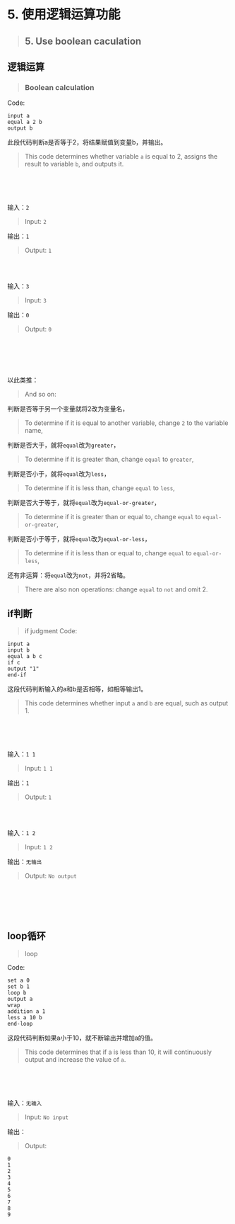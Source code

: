 # 5. 使用逻辑运算功能
> ## 5. Use boolean caculation

## 逻辑运算

> ### Boolean calculation

Code:
```junlang
input a
equal a 2 b
output b
```

此段代码判断a是否等于2，将结果赋值到变量b，并输出。
> This code determines whether variable `a` is equal to 2, assigns the result to variable `b`, and outputs it.

<br/>
<br/>
<br/>

输入：`2`
> Input: `2`

输出：`1`
> Output: `1`

<br/>
<br/>

输入：`3`
> Input: `3`

输出：`0`
> Output: `0`

<br/>
<br/>
<br/>
<br/>

以此类推：
> And so on:

判断是否等于另一个变量就将2改为变量名，
> To determine if it is equal to another variable, change `2` to the variable name,

判断是否大于，就将`equal`改为`greater`，
> To determine if it is greater than, change `equal` to `greater`,

判断是否小于，就将`equal`改为`less`，
> To determine if it is less than, change `equal` to `less`,

判断是否大于等于，就将`equal`改为`equal-or-greater`，
> To determine if it is greater than or equal to, change `equal` to `equal-or-greater`,

判断是否小于等于，就将`equal`改为`equal-or-less`，
> To determine if it is less than or equal to, change `equal` to `equal-or-less`,

还有非运算：将`equal`改为`not`，并将2省略。
> There are also non operations: change `equal` to `not` and omit 2.

## if判断
> if judgment
Code:
```junlang
input a
input b
equal a b c
if c
output "1"
end-if
```

这段代码判断输入的a和b是否相等，如相等输出1。
> This code determines whether input `a` and `b` are equal, such as output 1.

<br/>
<br/>
<br/>

输入：`1 1`
> Input: `1 1`

输出：`1`
> Output: `1`

<br/>
<br/>

输入：`1 2`
> Input: `1 2`

输出：`无输出`
> Output: `No output`

<br/>
<br/>
<br/>
<br/>

## loop循环
> loop

Code:
```junlang
set a 0
set b 1
loop b
output a
wrap
addition a 1
less a 10 b
end-loop
```

这段代码判断如果a小于10，就不断输出并增加a的值。
> This code determines that if a is less than 10, it will continuously output and increase the value of `a`.

<br/>
<br/>
<br/>

输入：`无输入`
> Input: `No input`

输出：
> Output: 
```
0
1
2
3
4
5
6
7
8
9
```
<br/>
<br/>
<br/>
<br/>